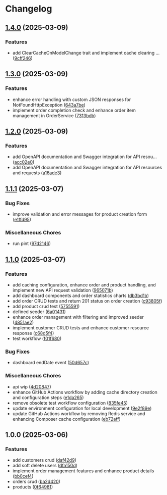 # Changelog

## [1.4.0](https://github.com/Cjleto/orders/compare/v1.3.0...v1.4.0) (2025-03-09)


### Features

* add ClearCacheOnModelChange trait and implement cache clearing … ([9cff246](https://github.com/Cjleto/orders/commit/9cff246bdf40d0ad49dd910c520df447b9ca1cf3))

## [1.3.0](https://github.com/Cjleto/orders/compare/v1.2.0...v1.3.0) (2025-03-09)


### Features

* enhance error handling with custom JSON responses for NotFoundHttpException ([643a7be](https://github.com/Cjleto/orders/commit/643a7be9511efbda1ec2c23a7569faa1ce8348ed))
* implement order completion check and enhance order item management in OrderService ([7313bdb](https://github.com/Cjleto/orders/commit/7313bdbeff4a571863e264660a33dc4db42cd5ae))

## [1.2.0](https://github.com/Cjleto/orders/compare/v1.1.1...v1.2.0) (2025-03-09)


### Features

* add OpenAPI documentation and Swagger integration for API resou… ([acc02e0](https://github.com/Cjleto/orders/commit/acc02e0659dfe26769b634e2fc6638cdcb79d27d))
* add OpenAPI documentation and Swagger integration for API resources and requests ([a16ade3](https://github.com/Cjleto/orders/commit/a16ade3f50607b215aef7ffe4bd0c34ab9bcca20))

## [1.1.1](https://github.com/Cjleto/orders/compare/v1.1.0...v1.1.1) (2025-03-07)


### Bug Fixes

* improve validation and error messages for product creation form ([e1ffd95](https://github.com/Cjleto/orders/commit/e1ffd95cea3229bbc6ff0b54b759c04d406622d5))


### Miscellaneous Chores

* run pint ([97d2146](https://github.com/Cjleto/orders/commit/97d2146fd53314653226b7d5bdec1b1b3d1e715d))

## [1.1.0](https://github.com/Cjleto/orders/compare/v1.0.0...v1.1.0) (2025-03-07)


### Features

* add caching configuration, enhance order and product handling, and implement new API request validation ([965071b](https://github.com/Cjleto/orders/commit/965071be0ea3163b9e883e0f28c6990d2012e275))
* add dashboard components and order statistics charts ([db3bd1b](https://github.com/Cjleto/orders/commit/db3bd1be9dc1dc04310c436b611f7ed1ddc896ba))
* add order CRUD tests and return 201 status on order creation ([c93805f](https://github.com/Cjleto/orders/commit/c93805f147ef5cbb816a5508ac8d85dd58898824))
* add product crud test ([5755591](https://github.com/Cjleto/orders/commit/5755591b21b60441d57f47fdaba0ac47a76ea514))
* defined seeder ([6a01431](https://github.com/Cjleto/orders/commit/6a0143117c09044874af695d6abeec414c80b70d))
* enhance order management with filtering and improved seeder ([4851ae2](https://github.com/Cjleto/orders/commit/4851ae2655ded714b7eae8945f3ef975af3efe45))
* implement customer CRUD tests and enhance customer resource response ([c68d5f4](https://github.com/Cjleto/orders/commit/c68d5f4e9d4fda63c7f7c1e0f6974ac5582cbfe6))
* test workflow ([f01f680](https://github.com/Cjleto/orders/commit/f01f680e66e09a6ee02a736e15a20109188c0d08))


### Bug Fixes

* dashboard endDate event ([50d657c](https://github.com/Cjleto/orders/commit/50d657c1c5de9e829b0c4d82e8cc94fae1c824f7))


### Miscellaneous Chores

* api wip ([4d20847](https://github.com/Cjleto/orders/commit/4d20847b4b3bb40414712ed46da8869dc0701570))
* enhance GitHub Actions workflow by adding cache directory creation and configuration steps ([e1da265](https://github.com/Cjleto/orders/commit/e1da265111d920fd4e0e1db24cbb9bc93713a7db))
* remove obsolete test workflow configuration ([835fe45](https://github.com/Cjleto/orders/commit/835fe45aa57ae41764594b2c59f60c723d74f34e))
* update environment configuration for local development ([9e2f89e](https://github.com/Cjleto/orders/commit/9e2f89e1bcf507cd63e2eb1e8d527c653b4a62ae))
* update GitHub Actions workflow by removing Redis service and enhancing Composer cache configuration ([eb72aff](https://github.com/Cjleto/orders/commit/eb72aff5fb4cb89574aceb9d4ed7d9f41e83691d))

## 1.0.0 (2025-03-06)


### Features

* add customers crud ([daf42d9](https://github.com/Cjleto/orders/commit/daf42d92eb7e21143184dccab23104a91cf6c816))
* add soft delete users ([dfa150d](https://github.com/Cjleto/orders/commit/dfa150d916b795636e397508bdf71f5467cc7dc4))
* implement order management features and enhance product details ([bb0cef4](https://github.com/Cjleto/orders/commit/bb0cef47ff56ee7aba510f1fb071dd00e46ba78b))
* orders crud ([ba2d420](https://github.com/Cjleto/orders/commit/ba2d420a72e282f14d461e1d7802447d3b089ff2))
* products ([0f64981](https://github.com/Cjleto/orders/commit/0f649819a52f22359a29c7b75db31c7fffd8ea49))
